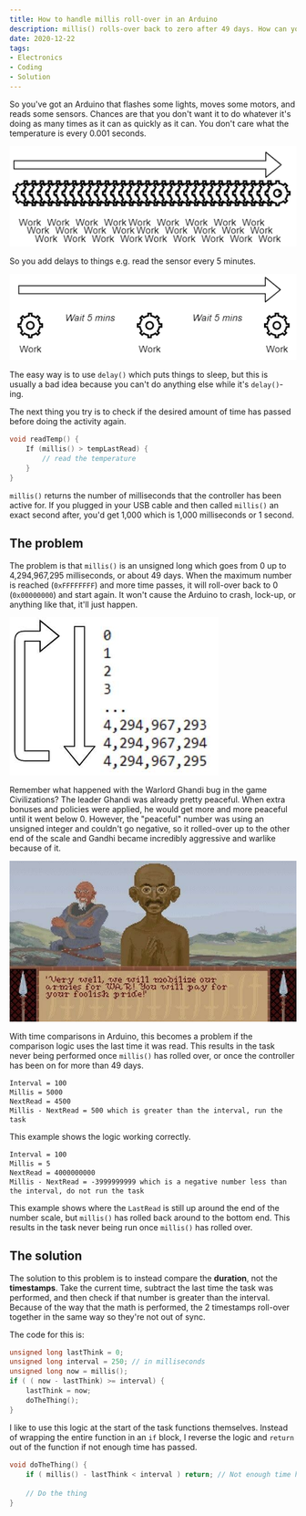 ```yaml
---
title: How to handle millis roll-over in an Arduino
description: millis() rolls-over back to zero after 49 days. How can you avoid the pitfalls of running an Arduino longer than 49 days?
date: 2020-12-22
tags:
- Electronics
- Coding
- Solution
---
```


So you've got an Arduino that flashes some lights, moves some motors, and reads some sensors. Chances are that you don't want it to do whatever it's doing as many times as it can as quickly as it can. You don't care what the temperature is every 0.001 seconds. 

![Work without wait](./work-without-wait.png)

So you add delays to things e.g. read the sensor every 5 minutes.

![Work with wait](./work-with-wait.png)

The easy way is to use `delay()` which puts things to sleep, but this is usually a bad idea because you can't do anything else while it's `delay()`-ing.

The next thing you try is to check if the desired amount of time has passed before doing the activity again.
```cpp
void readTemp() {
	If (millis() > tempLastRead) {
		// read the temperature
	}
}
```

`millis()` returns the number of milliseconds that the controller has been active for. If you plugged in your USB cable and then called `millis()` an exact second after, you'd get 1,000 which is 1,000 milliseconds or 1 second.

## The problem
The problem is that `millis()` is an unsigned long which goes from 0 up to 4,294,967,295 milliseconds, or about 49 days. When the maximum number is reached (`0xFFFFFFFF`) and more time passes, it will roll-over back to 0 (`0x00000000`) and start again. It won't cause the Arduino to crash, lock-up, or anything like that, it'll just happen. 

![Looping numbers](./looping-numbers-2.jpg)

Remember what happened with the Warlord Ghandi bug in the game Civilizations? The leader Ghandi was already pretty peaceful. When extra bonuses and policies were applied, he would get more and more peaceful until it went below 0. However, the "peaceful" number was using an unsigned integer and couldn't go negative, so it rolled-over up to the other end of the scale and Gandhi became incredibly aggressive and warlike because of it.

![Warlike Gandhi](./Civ-1-Gandhi.jpg)

With time comparisons in Arduino, this becomes a problem if the comparison logic uses the last time it was read. This results in the task never being performed once `millis()` has rolled over, or once the controller has been on for more than 49 days. 

```
Interval = 100
Millis = 5000
NextRead = 4500
Millis - NextRead = 500 which is greater than the interval, run the task
```
This example shows the logic working correctly.

```
Interval = 100
Millis = 5
NextRead = 4000000000
Millis - NextRead = -3999999999 which is a negative number less than the interval, do not run the task
```

This example shows where the `LastRead` is still up around the end of the number scale, but `millis()` has rolled back around to the bottom end. This results in the task never being run once `millis()` has rolled over.

## The solution
The solution to this problem is to instead compare the **duration**, not the **timestamps**. Take the current time, subtract the last time the task was performed, and then check if that number is greater than the interval. Because of the way that the math is performed, the 2 timestamps roll-over together in the same way so they're not out of sync.

The code for this is:
```cpp
unsigned long lastThink = 0;
unsigned long interval = 250; // in milliseconds
unsigned long now = millis();
if ( ( now - lastThink) >= interval) { 
	lastThink = now;
	doTheThing();
}
```

I like to use this logic at the start of the task functions themselves. Instead of wrapping the entire function in an `if` block, I reverse the logic and `return` out of the function if not enough time has passed.

```cpp
void doTheThing() {
	if ( millis() - lastThink < interval ) return; // Not enough time has passed, return
	
	// Do the thing
}
```
